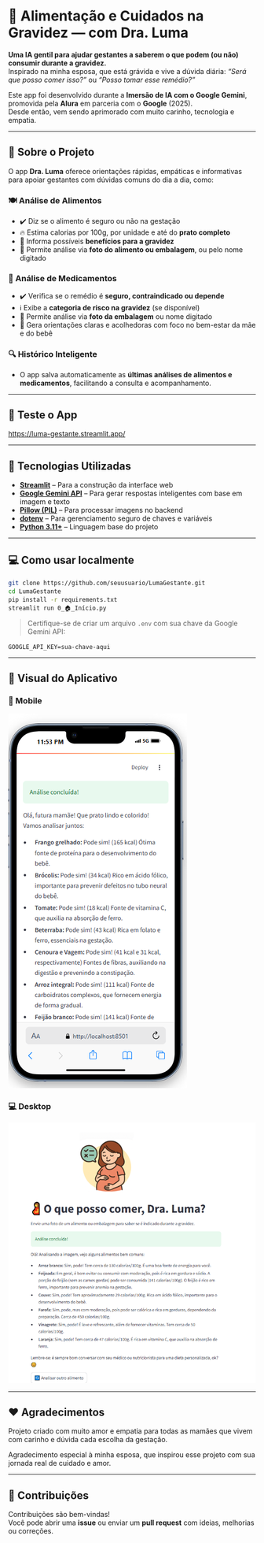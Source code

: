 
# 🍼 Alimentação e Cuidados na Gravidez — com Dra. Luma

**Uma IA gentil para ajudar gestantes a saberem o que podem (ou não) consumir durante a gravidez.**  
Inspirado na minha esposa, que está grávida e vive a dúvida diária: *“Será que posso comer isso?”* ou *“Posso tomar esse remédio?”*

Este app foi desenvolvido durante a **Imersão de IA com o Google Gemini**, promovida pela **Alura** em parceria com o **Google** (2025).  
Desde então, vem sendo aprimorado com muito carinho, tecnologia e empatia.

---

## 👶 Sobre o Projeto

O app **Dra. Luma** oferece orientações rápidas, empáticas e informativas para apoiar gestantes com dúvidas comuns do dia a dia, como:

### 🍽️ Análise de Alimentos
- ✔️ Diz se o alimento é seguro ou não na gestação  
- 🔥 Estima calorias por 100g, por unidade e até do **prato completo**  
- 💚 Informa possíveis **benefícios para a gravidez**  
- 📸 Permite análise via **foto do alimento ou embalagem**, ou pelo nome digitado  

### 💊 Análise de Medicamentos
- ✔️ Verifica se o remédio é **seguro, contraindicado ou depende**  
- ℹ️ Exibe a **categoria de risco na gravidez** (se disponível)  
- 🧠 Permite análise via **foto da embalagem** ou nome digitado  
- 💬 Gera orientações claras e acolhedoras com foco no bem-estar da mãe e do bebê  

### 🔍 Histórico Inteligente
- O app salva automaticamente as **últimas análises de alimentos e medicamentos**, facilitando a consulta e acompanhamento.

---

## 🚀 Teste o App
https://luma-gestante.streamlit.app/

---

## 🧪 Tecnologias Utilizadas

- [**Streamlit**](https://streamlit.io/) – Para a construção da interface web  
- [**Google Gemini API**](https://ai.google.dev/) – Para gerar respostas inteligentes com base em imagem e texto  
- [**Pillow (PIL)**](https://pillow.readthedocs.io/) – Para processar imagens no backend  
- [**dotenv**](https://pypi.org/project/python-dotenv/) – Para gerenciamento seguro de chaves e variáveis  
- [**Python 3.11+**](https://www.python.org/) – Linguagem base do projeto

---

## 💻 Como usar localmente

```bash
git clone https://github.com/seuusuario/LumaGestante.git
cd LumaGestante
pip install -r requirements.txt
streamlit run 0_🏠_Início.py
```

> Certifique-se de criar um arquivo `.env` com sua chave da Google Gemini API:
```
GOOGLE_API_KEY=sua-chave-aqui
```

---

## 📸 Visual do Aplicativo

### 📱 Mobile  
![App no celular](FotosApp/AnaliseApp.png)

### 💻 Desktop  
![App no desktop](FotosApp/AnaliseDesktop.png)

---

## ❤️ Agradecimentos

Projeto criado com muito amor e empatia para todas as mamães que vivem com carinho e dúvida cada escolha da gestação.

Agradecimento especial à minha esposa, que inspirou esse projeto com sua jornada real de cuidado e amor.

---

## 🙌 Contribuições

Contribuições são bem-vindas!  
Você pode abrir uma **issue** ou enviar um **pull request** com ideias, melhorias ou correções.
